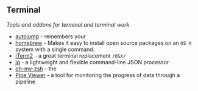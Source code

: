 
## Terminal
*Tools and addons for terminal and terminal work*

* [autojump](https://github.com/joelthelion/autojump) - remembers your
* [homebrew](http://brew.sh) - Makes it easy to install open source packages on an `OS X` system with a single command.
* [iTerm2](http://www.iterm2.com/) - a great terminal replacement `/OSX/`
* [jq](https://stedolan.github.io/jq/) - a lightweight and flexible command-line JSON processor
* [oh-my-zsh](https://github.com/robbyrussell/oh-my-zsh) - the
* [Pipe Viewer](http://www.ivarch.com/programs/pv.shtml) - a tool for monitoring the progress of data through a pipeline
